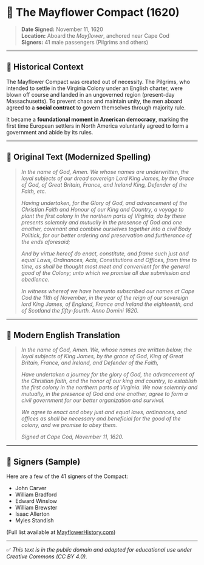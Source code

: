# 📜 The Mayflower Compact (1620)

> **Date Signed:** November 11, 1620  
> **Location:** Aboard the *Mayflower*, anchored near Cape Cod  
> **Signers:** 41 male passengers (Pilgrims and others)

---

## 🧭 Historical Context

The Mayflower Compact was created out of necessity. The Pilgrims, who intended to settle in the Virginia Colony under an English charter, were blown off course and landed in an ungoverned region (present-day Massachusetts). To prevent chaos and maintain unity, the men aboard agreed to a **social contract** to govern themselves through majority rule.

It became a **foundational moment in American democracy**, marking the first time European settlers in North America voluntarily agreed to form a government and abide by its rules.

---

## 🧾 Original Text (Modernized Spelling)

> *In the name of God, Amen. We whose names are underwritten, the loyal subjects of our dread sovereign Lord King James, by the Grace of God, of Great Britain, France, and Ireland King, Defender of the Faith, etc.*
>
> *Having undertaken, for the Glory of God, and advancement of the Christian Faith and Honour of our King and Country, a voyage to plant the first colony in the northern parts of Virginia, do by these presents solemnly and mutually in the presence of God and one another, covenant and combine ourselves together into a civil Body Politick, for our better ordering and preservation and furtherance of the ends aforesaid;*
>
> *And by virtue hereof do enact, constitute, and frame such just and equal Laws, Ordinances, Acts, Constitutions and Offices, from time to time, as shall be thought most meet and convenient for the general good of the Colony; unto which we promise all due submission and obedience.*
>
> *In witness whereof we have hereunto subscribed our names at Cape Cod the 11th of November, in the year of the reign of our sovereign lord King James, of England, France and Ireland the eighteenth, and of Scotland the fifty-fourth. Anno Domini 1620.*

---

## 🔄 Modern English Translation

> *In the name of God, Amen. We, whose names are written below, the loyal subjects of King James, by the grace of God, King of Great Britain, France, and Ireland, and Defender of the Faith,*
>
> *Have undertaken a journey for the glory of God, the advancement of the Christian faith, and the honor of our king and country, to establish the first colony in the northern parts of Virginia. We now solemnly and mutually, in the presence of God and one another, agree to form a civil government for our better organization and survival.*
>
> *We agree to enact and obey just and equal laws, ordinances, and offices as shall be necessary and beneficial for the good of the colony, and we promise to obey them.*
>
> *Signed at Cape Cod, November 11, 1620.*

---

## 🧾 Signers (Sample)

Here are a few of the 41 signers of the Compact:
- John Carver
- William Bradford
- Edward Winslow
- William Brewster
- Isaac Allerton
- Myles Standish

(Full list available at [MayflowerHistory.com](https://www.mayflowerhistory.com/mayflower-compact/))

---

✅ *This text is in the public domain and adapted for educational use under Creative Commons (CC BY 4.0).*
